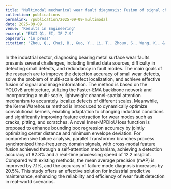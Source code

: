 ```yaml
---
title: "Multimodal mechanical wear fault diagnosis: Fusion of signal characterization and image information"
collection: publications
permalink: /publication/2025-09-09-multimodal
date: 2025-09-09
venue: 'Results in Engineering'
excerpt: "ESCI Q1, EI, IF 7.9"
paperurl: 'in press'
citation: 'Zhou, Q., Chai, B., Guo, Y., Li, T., Zhouo, S., Wang, K., & Ye, Y.* (2025). &quot;Multimodal mechanical wear fault diagnosis: Fusion of signal characterization and image information.&quot; <i>Results in Engineering</i>, in press.'
---
```

In the industrial sector, diagnosing bearing metal surface wear faults presents several challenges, including limited data sources, difficulty in detecting small defects, and redundancy in fault modes. The main goals of the research are to improve the detection accuracy of small wear defects, solve the problem of multi-scale defect localization, and achieve effective fusion of signal and image information. The method is based on the YOLOv8 architecture, utilizing the Faster-EMA backbone network and incorporating a multi-scale, lightweight channel-spatial attention mechanism to accurately localize defects of different scales. Meanwhile, the KernelWarehouse method is introduced to dynamically optimize convolutional kernels, enabling adaptation to changing industrial conditions and significantly improving feature extraction for wear modes such as cracks, pitting, and scratches. A novel Inner-MPDIoU loss function is proposed to enhance bounding box regression accuracy by jointly optimizing center distance and minimum envelope deviation. For comprehensive failure analysis, parallel Transformer branches process synchronized time-frequency domain signals, with cross-modal feature fusion achieved through a self-attention mechanism, achieving a detection accuracy of 82.8% and a real-time processing speed of 12.2 ms/plot. Compared with existing methods, the mean average precision (mAP) is improved by 7.1%, and the accuracy of failure mode diagnosis increases by 20.5%. This study offers an effective solution for industrial predictive maintenance, enhancing the reliability and efficiency of wear fault detection in real-world scenarios.
